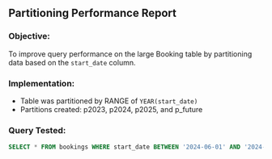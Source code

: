 ## Partitioning Performance Report

### Objective:
To improve query performance on the large Booking table by partitioning data based on the `start_date` column.

### Implementation:
- Table was partitioned by RANGE of `YEAR(start_date)`
- Partitions created: p2023, p2024, p2025, and p_future

### Query Tested:
```sql
SELECT * FROM bookings WHERE start_date BETWEEN '2024-06-01' AND '2024-06-30';

